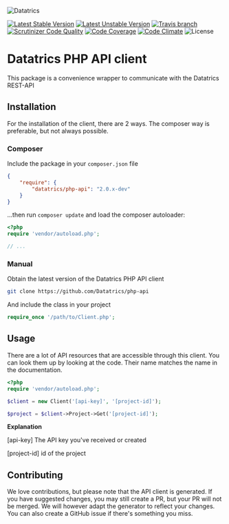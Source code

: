![Datatrics](https://www.datatrics.com/wp-content/themes/datatrics/assets/img/logo/logo.png)

[![Latest Stable Version](https://img.shields.io/packagist/v/datatrics/php-api.svg)](https://packagist.org/packages/datatrics/php-api)
[![Latest Unstable Version](http://img.shields.io/packagist/vpre/datatrics/php-api.svg)](https://packagist.org/packages/datatrics/php-api)
[![Travis branch](https://img.shields.io/travis/Datatrics/php-api/2.0.svg)](https://travis-ci.org/Datatrics/php-api)
[![Scrutinizer Code Quality](https://scrutinizer-ci.com/g/Datatrics/php-api/badges/quality-score.png?b=2.0)](https://scrutinizer-ci.com/g/Datatrics/php-api/?branch=2.0)
[![Code Coverage](https://scrutinizer-ci.com/g/Datatrics/php-api/badges/coverage.png?b=2.0)](https://scrutinizer-ci.com/g/Datatrics/php-api/?branch=2.0)
[![Code Climate](https://img.shields.io/codeclimate/github/datatrics/php-api.svg)](https://codeclimate.com/repos/58fc98489c3fbc02860009e3)
![License](http://img.shields.io/badge/license-MIT-green.svg)

# Datatrics PHP API client
This package is a convenience wrapper to communicate with the Datatrics REST-API

## Installation
For the installation of the client, there are 2 ways. The composer way is preferable, but not always possible.

### Composer
Include the package in your `composer.json` file
``` json
{
    "require": {
        "datatrics/php-api": "2.0.x-dev"
    }
}
```

...then run `composer update` and load the composer autoloader:

``` php
<?php
require 'vendor/autoload.php';

// ...
```

### Manual
Obtain the latest version of the Datatrics PHP API client
``` bash
git clone https://github.com/Datatrics/php-api
```

And include the class in your project
``` php
require_once '/path/to/Client.php';
```

## Usage
There are a lot of API resources that are accessible through this client. You can look them up by looking at the code. Their name matches the name in the documentation.

``` php
<?php
require 'vendor/autoload.php';

$client = new Client('[api-key]', '[project-id]');

$project = $client->Project->Get('[project-id]');
```

__Explanation__

[api-key]
The API key you've received or created

[project-id]
id of the project

## Contributing
We love contributions, but please note that the API client is generated. If you have suggested changes, you may still create a PR, but your PR will not be merged. We will however adapt the generator to reflect your changes. You can also create a GitHub issue if there's something you miss.
